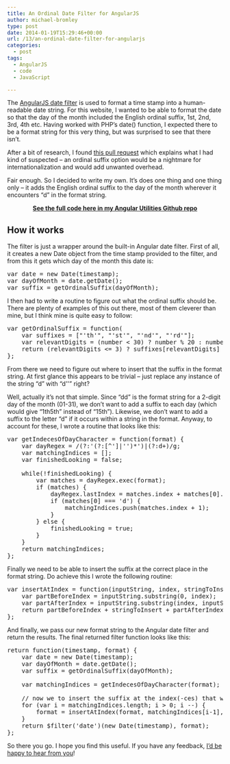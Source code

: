 ```yaml
---
title: An Ordinal Date Filter for AngularJS
author: michael-bromley
type: post
date: 2014-01-19T15:29:46+00:00
url: /13/an-ordinal-date-filter-for-angularjs
categories:
  - post
tags:
  - AngularJS
  - code
  - JavaScript

---
```

The <a href="http://docs.angularjs.org/api/ng.filter:date" target="_blank">AngularJS date filter</a> is used to format a time stamp into a human-readable date string. For this website, I wanted to be able to format the date so that the day of the month included the English ordinal suffix, 1st, 2nd, 3rd, 4th etc. Having worked with PHP&#8217;s date() function, I expected there to be a format string for this very thing, but was surprised to see that there isn&#8217;t.

After a bit of research, I found <a href="https://github.com/angular/angular.js/pull/4075" target="_blank">this pull request</a> which explains what I had kind of suspected &#8211; an ordinal suffix option would be a nightmare for internationalization and would add unwanted overhead.

Fair enough. So I decided to write my own. It&#8217;s does one thing and one thing only &#8211; it adds the English ordinal suffix to the day of the month wherever it encounters &#8220;d&#8221; in the format string.

<p style="text-align: center;">
  <strong><a href="https://github.com/michaelbromley/angularUtils/tree/master/src/filters/ordinalDate" target="_blank">See the full code here in my Angular Utilities Github repo</a></strong>
</p>

## How it works

The filter is just a wrapper around the built-in Angular date filter. First of all, it creates a new Date object from the time stamp provided to the filter, and from this it gets which day of the month this date is:

<pre>var date = new Date(timestamp);
var dayOfMonth = date.getDate();
var suffix = getOrdinalSuffix(dayOfMonth);</pre>

I then had to write a routine to figure out what the ordinal suffix should be. There are plenty of examples of this out there, most of them cleverer than mine, but I think mine is quite easy to follow:

<pre>var getOrdinalSuffix = function(
    var suffixes = ["'th'", "'st'", "'nd'", "'rd'"];
    var relevantDigits = (number &lt; 30) ? number % 20 : number % 30;
    return (relevantDigits &lt;= 3) ? suffixes[relevantDigits] : suffixes[0];
};</pre>

From there we need to figure out where to insert that the suffix in the format string. At first glance this appears to be trivial &#8211; just replace any instance of the string &#8220;d&#8221; with &#8220;d'<suffix>'&#8221; right?

Well, actually it&#8217;s not that simple. Since &#8220;dd&#8221; is the format string for a 2-digit day of the month (01-31), we don&#8217;t want to add a suffix to each day (which would give &#8220;1th5th&#8221; instead of &#8220;15th&#8221;). Likewise, we don&#8217;t want to add a suffix to the letter &#8220;d&#8221; if it occurs within a string in the format. Anyway, to account for these, I wrote a routine that looks like this:

<pre>var getIndecesOfDayCharacter = function(format) {
    var dayRegex = /(?:'(?:[^']|'')*')|(?:d+)/g;
    var matchingIndices = [];
    var finishedLooking = false;

    while(!finishedLooking) {
        var matches = dayRegex.exec(format);
        if (matches) {
            dayRegex.lastIndex = matches.index + matches[0].length;
            if (matches[0] === 'd') {
                matchingIndices.push(matches.index + 1);
            }
        } else {
            finishedLooking = true;
        }
    }
    return matchingIndices;
};</pre>

Finally we need to be able to insert the suffix at the correct place in the format string. Do achieve this I wrote the following routine:

<pre>var insertAtIndex = function(inputString, index, stringToInsert) {
    var partBeforeIndex = inputString.substring(0, index);
    var partAfterIndex = inputString.substring(index, inputString.length);
    return partBeforeIndex + stringToInsert + partAfterIndex;
};</pre>

And finally, we pass our new format string to the Angular date filter and return the results. The final returned filter function looks like this:

<pre>return function(timestamp, format) {
    var date = new Date(timestamp);
    var dayOfMonth = date.getDate();
    var suffix = getOrdinalSuffix(dayOfMonth);

    var matchingIndices = getIndecesOfDayCharacter(format);

    // now we to insert the suffix at the index(-ces) that we found
    for (var i = matchingIndices.length; i &gt; 0; i --) {
        format = insertAtIndex(format, matchingIndices[i-1], suffix);
    }
    return $filter('date')(new Date(timestamp), format);
};</pre>

So there you go. I hope you find this useful. If you have any feedback, <a href="http://www.michaelbromley.co.uk/contact" target="_blank">I&#8217;d be happy to hear from you</a>!